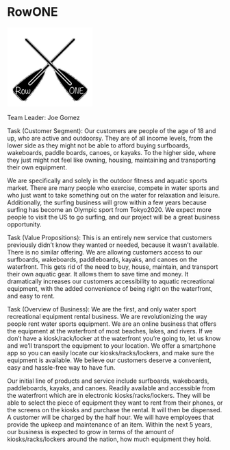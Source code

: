 # RowONE


![](IMG_78243.jpg)

Team Leader:  Joe Gomez

Task (Customer Segment):  Our customers are people of the age of 18 and up, who are active and outdoorsy. They are of all income levels, from the lower side as they might not be able to afford buying surfboards, wakeboards, paddle boards, canoes, or kayaks. To the higher side, where they just might not feel like owning, housing, maintaining and transporting their own equipment. 

We are specifically and solely in the outdoor fitness and aquatic sports market. There are many people who exercise, compete in water sports and who just want to take something out on the water for relaxation and leisure.  Additionally, the surfing business will grow within a few years because surfing has become an Olympic sport from Tokyo2020.  We expect more people to visit the US to go surfing, and our project will be a great business opportunity.


Task (Value Propositions):  This is an entirely new service that customers previously didn’t know they wanted or needed, because it wasn’t available. There is no similar offering.  We are allowing customers access to our surfboards, wakeboards, paddleboards, kayaks, and canoes on the waterfront.  This gets rid of the need to buy, house, maintain, and transport their own aquatic gear.  It allows them to save time and money. It dramatically increases our customers accessibility to aquatic recreational equipment, with the added convenience of being right on the waterfront, and easy to rent.


Task (Overview of Business):  We are the first, and only water sport recreational equipment rental business. We are revolutionizing the way people rent water sports equipment. We are an online business that offers the equipment at the waterfront of most beaches, lakes, and rivers.  If we don’t have a kiosk/rack/locker at the waterfront you’re going to, let us know and we’ll transport the equipment to your location.  We offer a smartphone app so you can easily locate our kiosks/racks/lockers, and make sure the equipment is available. We believe our customers deserve a convenient, easy and hassle-free way to have fun.


Our initial line of products and service include surfboards, wakeboards, paddleboards, kayaks, and canoes. Readily available and accessible from the waterfront which are in electronic kiosks/racks/lockers. They will be able to select the piece of equipment they want to rent from their phones, or the screens on the kiosks and purchase the rental. It will then be dispensed. A customer will be charged by the half hour.  We will have employees that provide the upkeep and maintenance of an item.
Within the next 5 years, our business is expected to grow in terms of the amount of kiosks/racks/lockers around the nation, how much equipment they hold.
